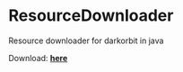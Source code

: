 # ResourceDownloader

Resource downloader for darkorbit in java

Download: **[here][link]**

[link]: https://github.com/Punikekk/ResourceDownloader/releases/download/1.1/ResourceDownloader.zip